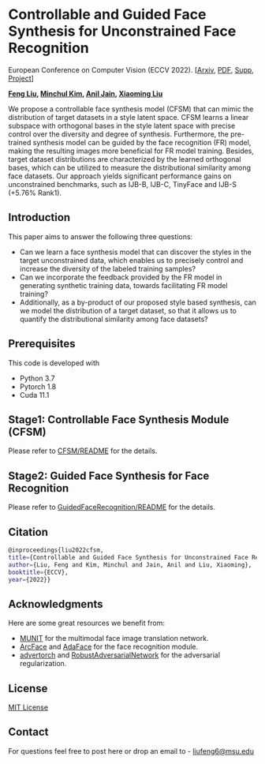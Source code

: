 # **Controllable and Guided Face Synthesis for Unconstrained Face Recognition**

European Conference on Computer Vision (ECCV 2022). [[Arxiv](https://arxiv.org/abs/2207.10180), [PDF](http://cvlab.cse.msu.edu/pdfs/Liu_Kim_Jain_Liu_ECCV2022.pdf), [Supp](http://cvlab.cse.msu.edu/pdfs/Liu_Kim_Jain_Liu_ECCV2022_supp.pdf), [Project](http://cvlab.cse.msu.edu/project-cfsm.html)]

**[Feng Liu](http://cvlab.cse.msu.edu/pages/people.html), [Minchul Kim](https://scholar.google.com/citations?user=8tOJ80IAAAAJ&hl=en), [Anil Jain](https://www.cse.msu.edu/~jain/),  [Xiaoming Liu](http://cvlab.cse.msu.edu/pages/people.html)**

We propose a controllable face synthesis model (CFSM) that can mimic the distribution of target datasets in a style latent space. CFSM learns a linear subspace with orthogonal bases in the style latent space with precise control over the diversity and degree of synthesis. Furthermore, the pre-trained synthesis model can be guided by the face recognition (FR) model, making the resulting images more beneficial for FR model training. Besides, target dataset distributions are characterized by the learned orthogonal bases, which can be utilized to measure the distributional similarity among face datasets. Our approach yields significant performance gains on unconstrained benchmarks, such as IJB-B, IJB-C, TinyFace and IJB-S (+5.76% Rank1).

## Introduction 

This paper aims to answer the following three questions:

* Can we learn a face synthesis model that can discover the styles in the target unconstrained data, which enables us to precisely control and increase the diversity of the labeled training samples?
* Can we incorporate the feedback provided by the FR model in generating synthetic training data, towards facilitating FR model training?
*  Additionally, as a by-product of our proposed style based synthesis, can we model the distribution of a target dataset, so that it allows us to quantify the distributional similarity among face datasets?

## Prerequisites

This code is developed with

* Python 3.7
* Pytorch 1.8
* Cuda 11.1 

## Stage1: Controllable Face Synthesis Module (CFSM)

Please refer to [CFSM/README](CFSM/README.md) for the details.

## Stage2: Guided Face Synthesis for Face Recognition 

Please refer to [GuidedFaceRecognition/README](GuidedFaceRecognition/README.md) for the details.

## Citation

```bash
@inproceedings{liu2022cfsm,
title={Controllable and Guided Face Synthesis for Unconstrained Face Recognition},
author={Liu, Feng and Kim, Minchul and Jain, Anil and Liu, Xiaoming},
booktitle={ECCV},
year={2022}}
```

## Acknowledgments

Here are some great resources we benefit from:

* [MUNIT](https://github.com/eriklindernoren/PyTorch-GAN/tree/master/implementations/munit) for the multimodal face image translation network.
* [ArcFace](https://github.com/deepinsight/insightface/tree/master/recognition/arcface_torch) and [AdaFace](https://github.com/mk-minchul/AdaFace) for the face recognition module. 
* [advertorch](https://github.com/BorealisAI/advertorch) and [RobustAdversarialNetwork](https://github.com/DengpanFu/RobustAdversarialNetwork) for the adversarial regularization.

## License

[MIT License](LICENSE)

## Contact

For questions feel free to post here or drop an email to - liufeng6@msu.edu
